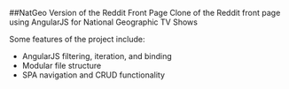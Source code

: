 ##NatGeo Version of the Reddit Front Page
Clone of the Reddit front page using AngularJS for National Geographic TV Shows

Some features of the project include:
- AngularJS filtering, iteration, and binding
- Modular file structure
- SPA navigation and CRUD functionality
